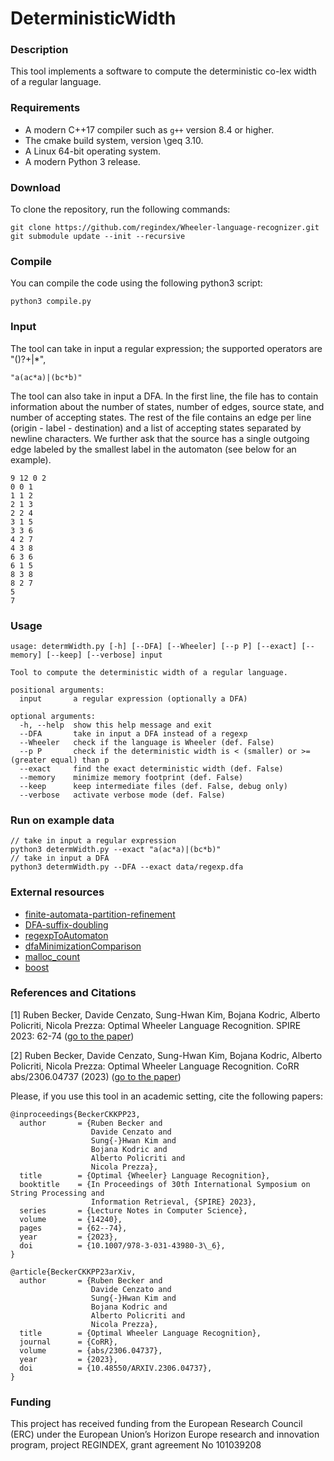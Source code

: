 # DeterministicWidth

### Description

This tool implements a software to compute the deterministic co-lex width of a regular language.

### Requirements

* A modern C++17 compiler such as `g++` version 8.4 or higher.
* The cmake build system, version \geq 3.10.
* A Linux 64-bit operating system.
* A modern Python 3 release.

### Download

To clone the repository, run the following commands:

```console
git clone https://github.com/regindex/Wheeler-language-recognizer.git
git submodule update --init --recursive
```

### Compile

You can compile the code using the following python3 script:

```console
python3 compile.py
```

### Input

The tool can take in input a regular expression; the supported operators are "()?+|*",
```
"a(ac*a)|(bc*b)"
```
The tool can also take in input a DFA. In the first line, the file has to contain information about the number of states, number of edges, source state, and number of accepting states. The rest of the file contains an edge per line (origin - label - destination) and a list of accepting states separated by newline characters. We further ask that the source has a single outgoing edge labeled by the smallest label in the automaton (see below for an example).
```
9 12 0 2
0 0 1
1 1 2
2 1 3
2 2 4
3 1 5
3 3 6
4 2 7
4 3 8
6 3 6
6 1 5
8 3 8
8 2 7
5
7
```

### Usage

```
usage: determWidth.py [-h] [--DFA] [--Wheeler] [--p P] [--exact] [--memory] [--keep] [--verbose] input

Tool to compute the deterministic width of a regular language.

positional arguments:
  input       a regular expression (optionally a DFA)

optional arguments:
  -h, --help  show this help message and exit
  --DFA       take in input a DFA instead of a regexp
  --Wheeler   check if the language is Wheeler (def. False)
  --p P       check if the deterministic width is < (smaller) or >= (greater equal) than p
  --exact     find the exact deterministic width (def. False)
  --memory    minimize memory footprint (def. False)
  --keep      keep intermediate files (def. False, debug only)
  --verbose   activate verbose mode (def. False)
```

### Run on example data

```console
// take in input a regular expression
python3 determWidth.py --exact "a(ac*a)|(bc*b)"
// take in input a DFA
python3 determWidth.py --DFA --exact data/regexp.dfa 
```

### External resources

* [finite-automata-partition-refinement](https://github.com/regindex/finite-automata-partition-refinement.git)
* [DFA-suffix-doubling](https://github.com/regindex/DFA-suffix-doubling.git)
* [regexpToAutomaton](https://github.com/regindex/RegexpToAutomaton.git)
* [dfaMinimizationComparison](https://github.com/WalkerCodeRanger/dfaMinimizationComparison.git)
* [malloc_count](https://github.com/bingmann/malloc_count)
* [boost](https://www.boost.org/)

### References and Citations 

[1] Ruben Becker, Davide Cenzato, Sung-Hwan Kim, Bojana Kodric, Alberto Policriti, Nicola Prezza: Optimal Wheeler Language Recognition. SPIRE 2023: 62-74 ([go to the paper](https://link.springer.com/chapter/10.1007/978-3-031-43980-3_6))

[2] Ruben Becker, Davide Cenzato, Sung-Hwan Kim, Bojana Kodric, Alberto Policriti, Nicola Prezza: Optimal Wheeler Language Recognition. CoRR abs/2306.04737 (2023) ([go to the paper](https://arxiv.org/abs/2306.04737))

Please, if you use this tool in an academic setting, cite the following papers:

    @inproceedings{BeckerCKKPP23,
      author       = {Ruben Becker and
                      Davide Cenzato and
                      Sung{-}Hwan Kim and
                      Bojana Kodric and
                      Alberto Policriti and
                      Nicola Prezza},
      title        = {Optimal {Wheeler} Language Recognition},
      booktitle    = {In Proceedings of 30th International Symposium on String Processing and 
                      Information Retrieval, {SPIRE} 2023},
      series       = {Lecture Notes in Computer Science},
      volume       = {14240},
      pages        = {62--74},
      year         = {2023},
      doi          = {10.1007/978-3-031-43980-3\_6},
    }

   	@article{BeckerCKKPP23arXiv,
	  author       = {Ruben Becker and
	                  Davide Cenzato and
	                  Sung{-}Hwan Kim and
	                  Bojana Kodric and
	                  Alberto Policriti and
	                  Nicola Prezza},
	  title        = {Optimal Wheeler Language Recognition},
	  journal      = {CoRR},
	  volume       = {abs/2306.04737},
	  year         = {2023},
	  doi          = {10.48550/ARXIV.2306.04737},
	}

### Funding

This project has received funding from the European Research Council (ERC) under the European Union’s Horizon Europe research and innovation program, project REGINDEX, grant agreement No 101039208